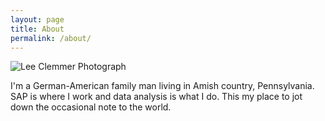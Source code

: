 ```yaml
---
layout: page
title: About
permalink: /about/
---
```

![Lee Clemmer Photograph](/images/profile_2015_pro_740w.jpeg)

I'm a German-American family man living in Amish country, Pennsylvania. SAP is where I work and data analysis is what I do. This my place to jot down the occasional note to the world.
